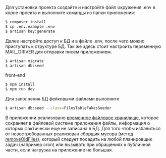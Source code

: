 Для установки проекта создайте и настройте файл окружения .env в корне проекта и выполните команды из папки приложения:
```sh
$ composer install
$ cp .env.example .env
$ artisan key:generate
```
Далее настройте доступ к БД и в файле .env, после чего можно приступать к структуре БД. Так же здесь стоит настроить переменную MAIL_DRIVER для отправки писем приложением.  
```sh
$ artisan migrate
$ artisan db:seed
```
front-end
```sh
$ npm install
$ npm run dev
```
Для заполнения БД фейковыми файлами выполните
 ```sh
$ artisan db:seed --class=FilesTableFakesSeeder
```

В приложении реализовано [временное файловое хранилище], которое сохраняет в файловой системе приложения файлы, информация о которых фактически еще не записана в БД. Для того чтобы избавиться от невостребованных реализован сборщик мусора (метод [removeOldFiles]), который следует посадить на любой планировщик задач (например cron) или вызывать при обращениях к публичной части, если нагрузка на приложение не большая.
 
 [временное файловое хранилище]: <https://github.com/makarov-andrey/filemanager/blob/master/app/TemporaryStorage/TemporaryStorage.php>
 [removeOldFiles]: <https://github.com/makarov-andrey/filemanager/blob/master/app/TemporaryStorage/TemporaryStorage.php#L43>
 
